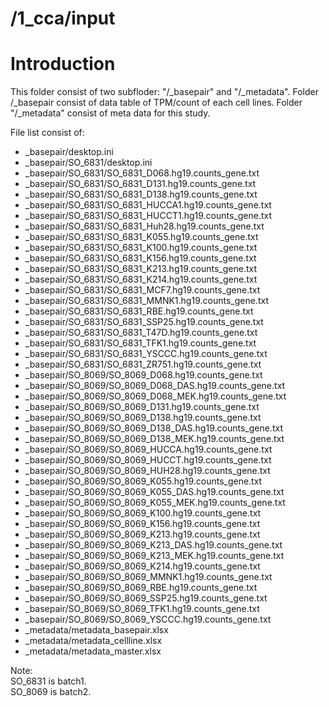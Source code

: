 # /1_cca/input
# Introduction
This folder consist of two subfloder: "/_basepair" and "/_metadata". Folder /_basepair consist of data table of TPM/count of each cell lines. Folder "/_metadata" consist of meta data for this study.

File list consist of:
-	_basepair/desktop.ini
-	_basepair/SO_6831/desktop.ini
-	_basepair/SO_6831/SO_6831_D068.hg19.counts_gene.txt
-	_basepair/SO_6831/SO_6831_D131.hg19.counts_gene.txt
-	_basepair/SO_6831/SO_6831_D138.hg19.counts_gene.txt
-	_basepair/SO_6831/SO_6831_HUCCA1.hg19.counts_gene.txt
-	_basepair/SO_6831/SO_6831_HUCCT1.hg19.counts_gene.txt
-	_basepair/SO_6831/SO_6831_Huh28.hg19.counts_gene.txt
-	_basepair/SO_6831/SO_6831_K055.hg19.counts_gene.txt
-	_basepair/SO_6831/SO_6831_K100.hg19.counts_gene.txt
-	_basepair/SO_6831/SO_6831_K156.hg19.counts_gene.txt
-	_basepair/SO_6831/SO_6831_K213.hg19.counts_gene.txt
-	_basepair/SO_6831/SO_6831_K214.hg19.counts_gene.txt
-	_basepair/SO_6831/SO_6831_MCF7.hg19.counts_gene.txt
-	_basepair/SO_6831/SO_6831_MMNK1.hg19.counts_gene.txt
-	_basepair/SO_6831/SO_6831_RBE.hg19.counts_gene.txt
-	_basepair/SO_6831/SO_6831_SSP25.hg19.counts_gene.txt
-	_basepair/SO_6831/SO_6831_T47D.hg19.counts_gene.txt
-	_basepair/SO_6831/SO_6831_TFK1.hg19.counts_gene.txt
-	_basepair/SO_6831/SO_6831_YSCCC.hg19.counts_gene.txt
-	_basepair/SO_6831/SO_6831_ZR751.hg19.counts_gene.txt
-	_basepair/SO_8069/SO_8069_D068.hg19.counts_gene.txt
-	_basepair/SO_8069/SO_8069_D068_DAS.hg19.counts_gene.txt
-	_basepair/SO_8069/SO_8069_D068_MEK.hg19.counts_gene.txt
-	_basepair/SO_8069/SO_8069_D131.hg19.counts_gene.txt
-	_basepair/SO_8069/SO_8069_D138.hg19.counts_gene.txt
-	_basepair/SO_8069/SO_8069_D138_DAS.hg19.counts_gene.txt
-	_basepair/SO_8069/SO_8069_D138_MEK.hg19.counts_gene.txt
-	_basepair/SO_8069/SO_8069_HUCCA.hg19.counts_gene.txt
-	_basepair/SO_8069/SO_8069_HUCCT.hg19.counts_gene.txt
-	_basepair/SO_8069/SO_8069_HUH28.hg19.counts_gene.txt
-	_basepair/SO_8069/SO_8069_K055.hg19.counts_gene.txt
-	_basepair/SO_8069/SO_8069_K055_DAS.hg19.counts_gene.txt
-	_basepair/SO_8069/SO_8069_K055_MEK.hg19.counts_gene.txt
-	_basepair/SO_8069/SO_8069_K100.hg19.counts_gene.txt
-	_basepair/SO_8069/SO_8069_K156.hg19.counts_gene.txt
-	_basepair/SO_8069/SO_8069_K213.hg19.counts_gene.txt
-	_basepair/SO_8069/SO_8069_K213_DAS.hg19.counts_gene.txt
-	_basepair/SO_8069/SO_8069_K213_MEK.hg19.counts_gene.txt
-	_basepair/SO_8069/SO_8069_K214.hg19.counts_gene.txt
-	_basepair/SO_8069/SO_8069_MMNK1.hg19.counts_gene.txt
-	_basepair/SO_8069/SO_8069_RBE.hg19.counts_gene.txt
-	_basepair/SO_8069/SO_8069_SSP25.hg19.counts_gene.txt
-	_basepair/SO_8069/SO_8069_TFK1.hg19.counts_gene.txt
-	_basepair/SO_8069/SO_8069_YSCCC.hg19.counts_gene.txt
-	_metadata/metadata_basepair.xlsx
-	_metadata/metadata_cellline.xlsx
-	_metadata/metadata_master.xlsx

Note:<br/>
SO_6831 is batch1.<br/>
SO_8069 is batch2.<br/>
